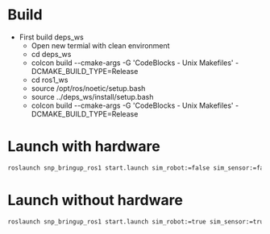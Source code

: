# Build
- First build deps_ws
  - Open new termial with clean environment
  - cd deps_ws
  - colcon build --cmake-args -G 'CodeBlocks - Unix Makefiles' -DCMAKE_BUILD_TYPE=Release
  - cd ros1_ws
  - source /opt/ros/noetic/setup.bash
  - source ../deps_ws/install/setup.bash
  - colcon build --cmake-args -G 'CodeBlocks - Unix Makefiles' -DCMAKE_BUILD_TYPE=Release
  
# Launch with hardware
``` bash
roslaunch snp_bringup_ros1 start.launch sim_robot:=false sim_sensor:=false
```

# Launch without hardware
``` bash
roslaunch snp_bringup_ros1 start.launch sim_robot:=true sim_sensor:=true
```
